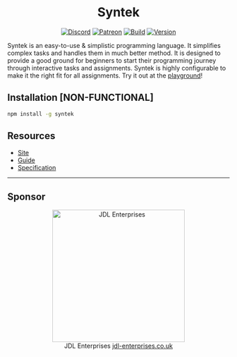 <div align="center">
  <h1>Syntek</h1>
  <a href="https://discord.gg/W69mtsX"><img src="https://img.shields.io/discord/573246372984127499.svg?color=blue&label=DISCORD&style=for-the-badge" alt="Discord" /></a>
  <a href="https://www.patreon.com/synteklang"><img src="https://img.shields.io/badge/patreon-donate-orange.svg?style=for-the-badge" alt="Patreon" /></a>
  <a href="https://travis-ci.com/syntek-lang/syntek"><img src="https://img.shields.io/travis/com/syntek-lang/syntek.svg?style=for-the-badge" alt="Build" /></a>
  <a href="https://github.com/syntek-lang/syntek"><img src="https://img.shields.io/github/package-json/v/syntek-lang/syntek.svg?colorB=red&style=for-the-badge" alt="Version" /></a>
</div>

Syntek is an easy-to-use & simplistic programming language. It simplifies complex tasks and handles them in much better method.
It is designed to provide a good ground for beginners to start their programming journey through interactive tasks and assignments.
Syntek is highly configurable to make it the right fit for all assignments.
Try it out at the [playground](https://syntek.dev)!

## Installation [NON-FUNCTIONAL]

```bash
npm install -g syntek
```

## Resources

- [Site](https://syntek.dev/)
- [Guide](https://docs.syntek.dev/guide/)
- [Specification](https://docs.syntek.dev/spec/)

---

## Sponsor

<div align="center">
  <img src="https://cdn.jdl-enterprises.co.uk/media/1/logos/above/color_logo_transparent.png" alt="JDL Enterprises" width="300px" />
  <br />
  JDL Enterprises <a href="https://jdl-enterprises.co.uk">jdl-enterprises.co.uk</a>
</div>
